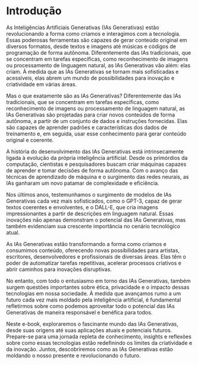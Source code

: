 
# Introdução

As Inteligências Artificiais Generativas (IAs Generativas) estão revolucionando a forma como criamos e interagimos com a tecnologia. Essas poderosas ferramentas são capazes de gerar conteúdo original em diversos formatos, desde textos e imagens até músicas e códigos de programação de forma autônoma. Diferentemente das IAs tradicionais, que se concentram em tarefas específicas, como reconhecimento de imagens ou processamento de linguagem natural, as IAs Generativas vão além: elas criam. À medida que as IAs Generativas se tornam mais sofisticadas e acessíveis, elas abrem um mundo de possibilidades para inovação e criatividade em várias áreas.

Mas o que exatamente são as IAs Generativas? Diferentemente das IAs tradicionais, que se concentram em tarefas específicas, como reconhecimento de imagens ou processamento de linguagem natural, as IAs Generativas são projetadas para criar novos conteúdos de forma autônoma, a partir de um conjunto de dados e instruções fornecidas. Elas são capazes de aprender padrões e características dos dados de treinamento e, em seguida, usar esse conhecimento para gerar conteúdo original e coerente.

A história do desenvolvimento das IAs Generativas está intrinsecamente ligada à evolução da própria inteligência artificial. Desde os primórdios da computação, cientistas e pesquisadores buscam criar máquinas capazes de aprender e tomar decisões de forma autônoma. Com o avanço das técnicas de aprendizado de máquina e o surgimento das redes neurais, as IAs ganharam um novo patamar de complexidade e eficiência.

Nos últimos anos, testemunhamos o surgimento de modelos de IAs Generativas cada vez mais sofisticados, como o GPT-3, capaz de gerar textos coerentes e envolventes, e o DALL-E, que cria imagens impressionantes a partir de descrições em linguagem natural. Essas inovações não apenas demonstram o potencial das IAs Generativas, mas também evidenciam sua crescente importância no cenário tecnológico atual.

As IAs Generativas estão transformando a forma como criamos e consumimos conteúdo, oferecendo novas possibilidades para artistas, escritores, desenvolvedores e profissionais de diversas áreas. Elas têm o poder de automatizar tarefas repetitivas, acelerar processos criativos e abrir caminhos para inovações disruptivas.

No entanto, com todo o entusiasmo em torno das IAs Generativas, também surgem questões importantes sobre ética, privacidade e o impacto dessas tecnologias em nossa sociedade. À medida que avançamos rumo a um futuro cada vez mais moldado pela inteligência artificial, é fundamental refletirmos sobre como podemos aproveitar todo o potencial das IAs Generativas de maneira responsável e benéfica para todos.


Neste e-book, exploraremos o fascinante mundo das IAs Generativas, desde suas origens até suas aplicações atuais e potenciais futuros. Prepare-se para uma jornada repleta de conhecimento, insights e reflexões sobre como essas tecnologias estão redefinindo os limites da criatividade e da inovação. Juntos, descobriremos como as IAs Generativas estão moldando o nosso presente e revolucionando o futuro.

